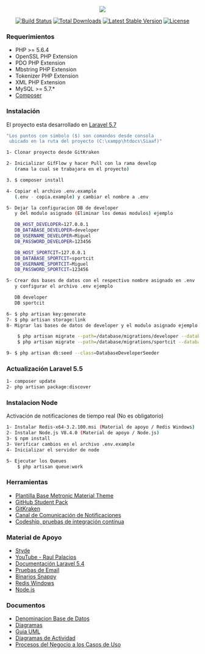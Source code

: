 <p align="center"><img src="https://laravel.com/assets/img/components/logo-laravel.svg"></p>

<p align="center">
<a href="https://travis-ci.org/laravel/framework"><img src="https://travis-ci.org/laravel/framework.svg" alt="Build Status"></a>
<a href="https://packagist.org/packages/laravel/framework"><img src="https://poser.pugx.org/laravel/framework/d/total.svg" alt="Total Downloads"></a>
<a href="https://packagist.org/packages/laravel/framework"><img src="https://poser.pugx.org/laravel/framework/v/stable.svg" alt="Latest Stable Version"></a>
<a href="https://packagist.org/packages/laravel/framework"><img src="https://poser.pugx.org/laravel/framework/license.svg" alt="License"></a>
</p>

### Requerimientos

* PHP >= 5.6.4
* OpenSSL PHP Extension
* PDO PHP Extension
* Mbstring PHP Extension
* Tokenizer PHP Extension
* XML PHP Extension
* MySQL >= 5.7.*
* <a href="https://getcomposer.org/">Composer</a>

### Instalación

El proyecto esta desarrollado en [Laravel 5.7](https://laravel.com/docs/5.7/)

```sh
"Los puntos con simbolo ($) son comandos desde consola
 ubicado en la ruta del proyecto (C:\xampp\htdocs\Siaaf)"

1- Clonar proyecto desde GitKraken

2- Inicializar GifFlow y hacer Pull con la rama develop
   (rama la cual se trabajara en el proyecto)

3. $ composer install

4- Copiar el archivo .env.example
   (.env - copia.example) y cambiar el nombre a .env

5- Dejar la configuracion DB de developer
   y del modulo asignado (Eliminar los demas modulos) ejemplo

   DB_HOST_DEVELOPER=127.0.0.1
   DB_DATABASE_DEVELOPER=developer
   DB_USERNAME_DEVELOPER=Miguel
   DB_PASSWORD_DEVELOPER=123456

   DB_HOST_SPORTCIT=127.0.0.1
   DB_DATABASE_SPORTCIT=sportcit
   DB_USERNAME_SPORTCIT=Miguel
   DB_PASSWORD_SPORTCIT=123456

5- Crear dos bases de datos con el respectivo nombre asignado en .env
   y configurar el archivo .env ejemplo

   DB developer
   DB sportcit

6- $ php artisan key:generate
7- $ php artisan storage:link
8- Migrar las bases de datos de developer y el modulo asignado ejemplo

    $ php artisan migrate --path=/database/migrations/developer --database=developer
    $ php artisan migrate --path=/database/migrations/sportcit --database=sportcit

9- $ php artisan db:seed --class=DatabaseDeveloperSeeder

```

### Actualización Laravel 5.5

```sh
1- composer update
2- php artisan package:discover
```

### Instalacion Node

Activación de notificaciones de tiempo real (No es obligatorio)

```sh
1- Instalar Redis-x64-3.2.100.msi (Material de apoyo / Redis Windows)
2- Instalar Node.js V8.4.0 (Material de apoyo / Node.js)
3- $ npm install
3- Verificar cambios en el archivo .env.example
4- Inicializar el servidor de node

5- Ejecutar los Queues
    $ php artisan queue:work
```

### Herramientas

* <a href="https://github.com/siaaf-udec/dashboard-template">Plantilla Base Metronic Material Theme</a>
* <a href="https://education.github.com/pack">GitHub Student Pack</a>
* <a href="https://www.gitkraken.com/">GitKraken</a>
* <a href="https://siaaf-cit.slack.com/">Canal de Comunicación de Notificaciones</a>
* <a href="http://codeship.com/">Codeship, pruebas de integración contínua</a>


### Material de Apoyo

* <a href="https://styde.net/">Styde</a>
* <a href="https://www.youtube.com/channel/UC07xim4Gg8kOk3uZwMrGNeQ/playlists">YouTube - Raul Palacios</a>
* <a href="https://laravel.com/docs/5.4">Documentación Laravel 5.4</a>
* <a href="https://mailtrap.io/">Pruebas de Email</a>
* <a href="https://wkhtmltopdf.org/downloads.html">Binarios Snappy</a>
* <a href="https://github.com/MicrosoftArchive/redis/releases">Redis Windows</a>
* <a href="https://nodejs.org/en/">Node.js</a>

### Documentos
* <a href="http://es.presidencia.gov.co/dapre/DocumentosSIGEPRE/L-TI-12-denominacion-bases_de_datos.pdf">Denominacion Base de Datos</a>
* <a href="https://prezi.com/e9map5v-izuu/diagrama-de-caso-de-uso-y-diagrama-de-actividades/">Diagramas</a>
* <a href="https://msdn.microsoft.com/es-es/library/bb972214.aspx">Guia UML</a>
* <a href="http://www-2.dc.uba.ar/materias/isoft1/Apuntes/DiagramasDeActividad.pdf">Diagramas de Actividad</a>
* <a href="http://www.cyta.com.ar/ta0604/v6n4a1.htm">Procesos del Negocio a los Casos de Uso</a>
